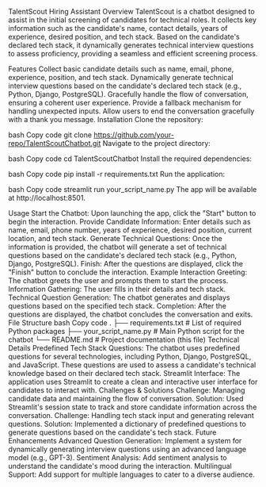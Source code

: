 TalentScout Hiring Assistant
Overview
TalentScout is a chatbot designed to assist in the initial screening of candidates for technical roles. It collects key information such as the candidate's name, contact details, years of experience, desired position, and tech stack. Based on the candidate's declared tech stack, it dynamically generates technical interview questions to assess proficiency, providing a seamless and efficient screening process.

Features
Collect basic candidate details such as name, email, phone, experience, position, and tech stack.
Dynamically generate technical interview questions based on the candidate's declared tech stack (e.g., Python, Django, PostgreSQL).
Gracefully handle the flow of conversation, ensuring a coherent user experience.
Provide a fallback mechanism for handling unexpected inputs.
Allow users to end the conversation gracefully with a thank you message.
Installation
Clone the repository:

bash
Copy code
git clone https://github.com/your-repo/TalentScoutChatbot.git
Navigate to the project directory:

bash
Copy code
cd TalentScoutChatbot
Install the required dependencies:

bash
Copy code
pip install -r requirements.txt
Run the application:

bash
Copy code
streamlit run your_script_name.py
The app will be available at http://localhost:8501.

Usage
Start the Chatbot: Upon launching the app, click the "Start" button to begin the interaction.
Provide Candidate Information: Enter details such as name, email, phone number, years of experience, desired position, current location, and tech stack.
Generate Technical Questions: Once the information is provided, the chatbot will generate a set of technical questions based on the candidate's declared tech stack (e.g., Python, Django, PostgreSQL).
Finish: After the questions are displayed, click the "Finish" button to conclude the interaction.
Example Interaction
Greeting: The chatbot greets the user and prompts them to start the process.
Information Gathering: The user fills in their details and tech stack.
Technical Question Generation: The chatbot generates and displays questions based on the specified tech stack.
Completion: After the questions are displayed, the chatbot concludes the conversation and exits.
File Structure
bash
Copy code
.
├── requirements.txt       # List of required Python packages
├── your_script_name.py    # Main Python script for the chatbot
└── README.md              # Project documentation (this file)
Technical Details
Predefined Tech Stack Questions: The chatbot uses predefined questions for several technologies, including Python, Django, PostgreSQL, and JavaScript. These questions are used to assess a candidate's technical knowledge based on their declared tech stack.
Streamlit Interface: The application uses Streamlit to create a clean and interactive user interface for candidates to interact with.
Challenges & Solutions
Challenge: Managing candidate data and maintaining the flow of conversation.
Solution: Used Streamlit's session state to track and store candidate information across the conversation.
Challenge: Handling tech stack input and generating relevant questions.
Solution: Implemented a dictionary of predefined questions to generate questions based on the candidate's tech stack.
Future Enhancements
Advanced Question Generation: Implement a system for dynamically generating interview questions using an advanced language model (e.g., GPT-3).
Sentiment Analysis: Add sentiment analysis to understand the candidate's mood during the interaction.
Multilingual Support: Add support for multiple languages to cater to a diverse audience.